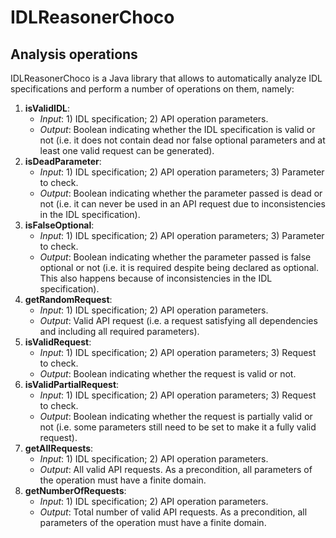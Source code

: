 # IDLReasonerChoco

## Analysis operations

IDLReasonerChoco is a Java library that allows to automatically analyze IDL specifications and perform a number of operations on them, namely:

1. **isValidIDL**:
	- *Input*: 1) IDL specification; 2) API operation parameters.
	- *Output*: Boolean indicating whether the IDL specification is valid or not (i.e. it does not contain dead nor false optional parameters and at least one valid request can be generated).
1. **isDeadParameter**:
	- *Input*: 1) IDL specification; 2) API operation parameters; 3) Parameter to check.
	- *Output*: Boolean indicating whether the parameter passed is dead or not (i.e. it can never be used in an API request due to inconsistencies in the IDL specification).
1. **isFalseOptional**:
	- *Input*: 1) IDL specification; 2) API operation parameters; 3) Parameter to check.
	- *Output*: Boolean indicating whether the parameter passed is false optional or not (i.e. it is required despite being declared as optional. This also happens because of inconsistencies in the IDL specification).
1. **getRandomRequest**:
	- *Input*: 1) IDL specification; 2) API operation parameters.
	- *Output*: Valid API request (i.e. a request satisfying all dependencies and including all required parameters).
1. **isValidRequest**:
	- *Input*: 1) IDL specification; 2) API operation parameters; 3) Request to check.
	- *Output*: Boolean indicating whether the request is valid or not.
1. **isValidPartialRequest**:
	- *Input*: 1) IDL specification; 2) API operation parameters; 3) Request to check.
	- *Output*: Boolean indicating whether the request is partially valid or not (i.e. some parameters still need to be set to make it a fully valid request).
1. **getAllRequests**:
	- *Input*: 1) IDL specification; 2) API operation parameters.
	- *Output*: All valid API requests. As a precondition, all parameters of the operation must have a finite domain.
1. **getNumberOfRequests**:
	- *Input*: 1) IDL specification; 2) API operation parameters.
	- *Output*: Total number of valid API requests. As a precondition, all parameters of the operation must have a finite domain.


<!---

This is an Analyzer that analyses the inter-dependencies bewteen parameters in an API REST.
The Analyzer object need the API Specifications giving by a URL (In yaml or json), a idl file, the operation name
and the operation type

```java
	Analyzer a = new Analyzer({.ild file}, {API Specifications URL},
	{Operation type (REEST)}, {Operation name});
```

## The Project structure

This is the current UML Class Diagram:

![UML Class Diagram](extra_resources/uml.png)

The ResolutorCreator class is the class where the resolver specified in the config.properties file will be created, currently the unique resolutor is Minizinc, but it is possible to add a new resolutor as Choco. Also this class will call a different constructor according to operating system, because the command console will be different depending on the operating system.

```java
		public ResolutorCreator() {

		this.osName = System.getProperty("os.name");
		this.extractDataFromProperties();

		if(this.compiler.equals("Minizinc")) {

			if(this.osName.contains("Windows")) {

				this.curentCompiler = new WindowsResolutor(this.fileRoute, this.solver);

			} else{

				this.curentCompiler = new MinizincResolutor(this.fileRoute, this.solver);
			}


		} else {
			this.curentCompiler = new Resolutor(fileRoute);
		}

```

So if we want to add a new resolutor we must create a Resolutor child and then, we must create a child of the new class made according to the operating system.

--->
